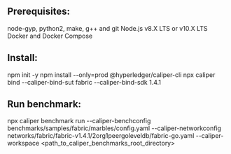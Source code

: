 ## Prerequisites:

node-gyp, python2, make, g++ and git
Node.js v8.X LTS or v10.X LTS
Docker and Docker Compose

## Install:

npm init -y
npm install --only=prod @hyperledger/caliper-cli
npx caliper bind --caliper-bind-sut fabric --caliper-bind-sdk 1.4.1

## Run benchmark:

npx caliper benchmark run --caliper-benchconfig benchmarks/samples/fabric/marbles/config.yaml --caliper-networkconfig networks/fabric/fabric-v1.4.1/2org1peergoleveldb/fabric-go.yaml --caliper-workspace <path_to_caliper_benchmarks_root_directory>

